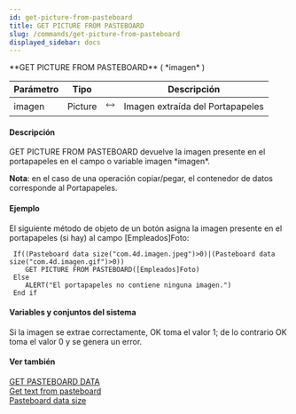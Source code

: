 ```yaml
---
id: get-picture-from-pasteboard
title: GET PICTURE FROM PASTEBOARD
slug: /commands/get-picture-from-pasteboard
displayed_sidebar: docs
---
```


<!--REF #_command_.GET PICTURE FROM PASTEBOARD.Syntax-->**GET PICTURE FROM PASTEBOARD** ( *imagen* )<!-- END REF-->
<!--REF #_command_.GET PICTURE FROM PASTEBOARD.Params-->
| Parámetro | Tipo |  | Descripción |
| --- | --- | --- | --- |
| imagen | Picture | &#x1F858; | Imagen extraída del Portapapeles |

<!-- END REF-->

#### Descripción 

<!--REF #_command_.GET PICTURE FROM PASTEBOARD.Summary-->GET PICTURE FROM PASTEBOARD devuelve la imagen presente en el portapapeles en el campo o variable imagen *imagen*.<!-- END REF-->

**Nota**: en el caso de una operación copiar/pegar, el contenedor de datos corresponde al Portapapeles.

#### Ejemplo 

El siguiente método de objeto de un botón asigna la imagen presente en el portapapeles (si hay) al campo \[Empleados\]Foto:

```4d
 If((Pasteboard data size("com.4d.imagen.jpeg")>0)|(Pasteboard data size("com.4d.imagen.gif")>0))
    GET PICTURE FROM PASTEBOARD([Empleados]Foto)
 Else
    ALERT("El portapapeles no contiene ninguna imagen.")
 End if
```

#### Variables y conjuntos del sistema 

Si la imagen se extrae correctamente, OK toma el valor 1; de lo contrario OK toma el valor 0 y se genera un error.

#### Ver también 

[GET PASTEBOARD DATA](get-pasteboard-data.md)  
[Get text from pasteboard](get-text-from-pasteboard.md)  
[Pasteboard data size](pasteboard-data-size.md)  